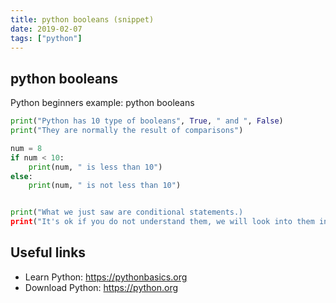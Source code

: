 ```yaml
---
title: python booleans (snippet)
date: 2019-02-07
tags: ["python"]
---
```


## python booleans

Python beginners example: python booleans

```python
print("Python has 10 type of booleans", True, " and ", False)
print("They are normally the result of comparisons")

num = 8
if num < 10:
    print(num, " is less than 10")
else:
    print(num, " is not less than 10")


print("What we just saw are conditional statements.)
print("It's ok if you do not understand them, we will look into them in greater details very soon.")


```

## Useful links

- Learn Python: https://pythonbasics.org
- Download Python: https://python.org
